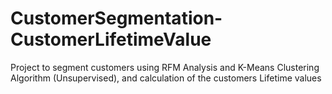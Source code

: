 # CustomerSegmentation-CustomerLifetimeValue

Project to segment customers using RFM Analysis and K-Means Clustering Algorithm (Unsupervised), and calculation of the customers Lifetime values
